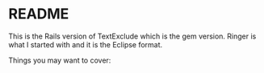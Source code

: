 # README

This is the Rails version of TextExclude which is the gem version.
Ringer is what I started with and it is the Eclipse format.

Things you may want to cover:



